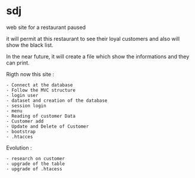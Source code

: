 # sdj
web site for a restaurant paused

it will permit at this restaurant to see their loyal customers and also will show the black list.

In the near future, it will create a file which show the informations and they can print. 

Rigth now this site : 

    - Connect at the database
    - Follow the MVC structure
    - login user
    - dataset and creation of the database
    - session login
    - menu
    - Reading of customer Data
    - Customer add
    - Update and Delete of Customer
    - bootstrap
    - .htacces
    
Evolution : 
    
    - research on customer
    - upgrade of the table
    - upgrade of .htacess
